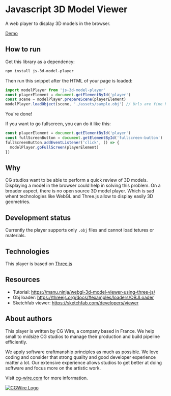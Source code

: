 # Javascript 3D Model Viewer 

A web player to display 3D models in the browser.

[Demo]()


## How to run

Get this library as a dependency:

```bash
npm install js-3d-model-player
```

Then run this snippet after the HTML of your page is loaded:

```javascript
import modelPlayer from 'js-3d-model-player'
const playerElement = document.getElementById('player')
const scene = modelPlayer.prepareScene(playerElement)
modelPlayer.loadObject(scene, './assets/sample.obj') // Urls are fine here.
```

You're done!

If you want to go fullscreen, you can do it like this:

```javascript
const playerElement = document.getElementById('player')
const fullScreenButton = document.getElementById('fullscreen-button')
fullScreenButton.addEventListener('click', () => {
  modelPlayer.goFullScreen(playerElement)
})
```

## Why
 
CG studios want to be able to perform a quick review of 3D models. Displaying a
model in the browser could help in solving this problem. On a broader aspect,
there is no open source 3D model player. Which is sad whent technologies like
WebGL and Three.js allow to display easily 3D geometries.


## Development status

Currently the player supports only `.obj` files and cannot load tetures or 
materials.


## Technologies

This player is based on [Three.js](https://threejs.org/)


## Resources

* Tutorial: https://manu.ninja/webgl-3d-model-viewer-using-three-js/
* Obj loader: https://threejs.org/docs/#examples/loaders/OBJLoader
* Sketchfab viewer: https://sketchfab.com/developers/viewer


## About authors

This player is written by CG Wire, a company based in France. We help small to
midsize CG studios to manage their production and build pipeline efficiently.

We apply software craftmanship principles as much as possible. We love coding
and consider that strong quality and good developer experience matter a lot.
Our extensive experience allows studios to get better at doing software and
focus more on the artistic work.

Visit [cg-wire.com](https://cg-wire.com) for more information.

[![CGWire Logo](https://zou.cg-wire.com/cgwire.png)](https://cg-wire.com)
